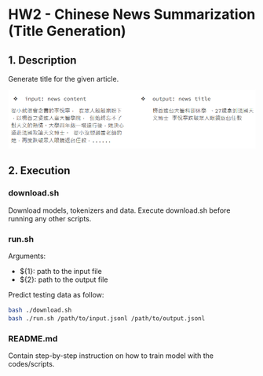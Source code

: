 # HW2 - Chinese News Summarization (Title Generation)

## 1. Description
Generate title for the given article.

![task_description](./pic/task_description.png)


## 2. Execution

### download.sh 
Download models, tokenizers and data. Execute download.sh before running any other scripts.

### run.sh
Arguments:
 - ${1}: path to the input file
 - ${2}: path to the output file
 
Predict testing data as follow:
```bash
bash ./download.sh
bash ./run.sh /path/to/input.jsonl /path/to/output.jsonl
```

### README.md
Contain step-by-step instruction on how to train model with the codes/scripts.
